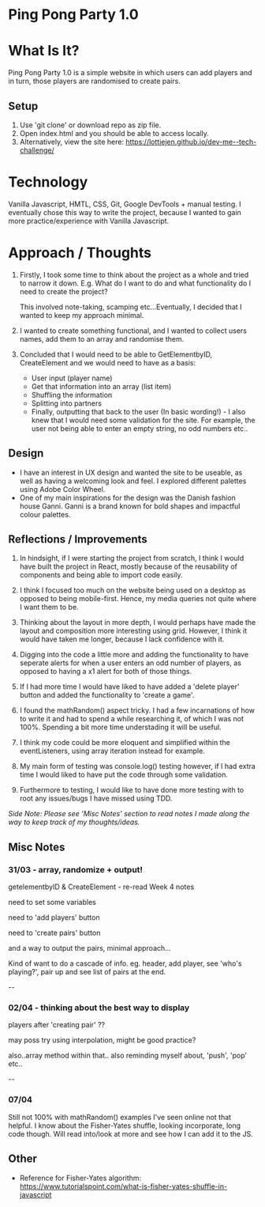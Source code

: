 # Ping Pong Party 1.0

# What Is It?
Ping Pong Party 1.0 is a simple website in which users can add players and in turn, those players are randomised to create pairs. 

## Setup
1. Use 'git clone' or download repo as zip file. 
2. Open index.html and you should be able to access locally. 
3. Alternatively, view the site here: https://lottiejen.github.io/dev-me--tech-challenge/

# Technology 
Vanilla Javascript, HMTL, CSS, Git, Google DevTools + manual testing. I eventually chose this way to write the project, because I wanted to gain more practice/experience with Vanilla Javascript. 

# Approach / Thoughts 
1. Firstly, I took some time to think about the project as a whole and tried to narrow it down. E.g. What do I want to do and what functionality do I need to create the project?
   <p>  This involved note-taking, scamping etc...Eventually, I decided that I wanted to keep my approach minimal.<p>
   
2. I wanted to create something functional, and I wanted to collect users names, add them to an array and randomise them. 

3. Concluded that I would need to be able to GetElementbyID, CreateElement and we would need to have as a basis: 
    -  User input (player name)
    -  Get that information into an array (list item)
    -  Shuffling the information
    -  Splitting into partners
    -  Finally, outputting that  back to the user (In basic wording!) - I also knew that I would need some validation for the site. For example, the user not being able to enter an empty string, no odd numbers etc..

## Design 
- I have an interest in UX design and wanted the site to be useable, as well as having a welcoming look and feel. I explored different palettes using Adobe Color Wheel.
-  One of my main inspirations for the design was the Danish fashion house Ganni. Ganni is a brand known for bold shapes and impactful colour palettes. 

## Reflections / Improvements 
1. <p> In hindsight, if I were starting the project from scratch, I think I would have built the project in React, mostly because of the reusability of components and being able to import code easily.

2. <p> I think I focused too much on the website being used on a desktop as opposed to being mobile-first. Hence, my media queries not quite where I want them to be.  

3. <p> Thinking about the layout in more depth, I would perhaps have made the layout and composition more interesting using grid. However, I think it would have taken me longer, because I lack confidence with it. 

4. <p> Digging into the code a little more and adding the functionality to have seperate alerts for when a user enters an odd number of players, as opposed to having a x1 alert for both of those things. 
   
5. <p> If I had more time I would have liked to have added a 'delete player' button and added the functionality to 'create a game'. 

6. I found the mathRandom() aspect tricky. I had a few incarnations of how to write it and had to spend a while researching it, of which I was not 100%. Spending a bit more time understading it will be useful. 

7. I think my code could be more eloquent and simplified within the eventListeners, using array iteration instead for example. 

8. My main form of testing was console.log() testing however, if I had extra time I would liked to have put the code through some validation. 

9. <p> Furthermore to testing, I would like to have done more testing with to root any issues/bugs I have missed using TDD. 

*Side Note: Please see 'Misc Notes' section to read notes I made along the way to keep track of my thoughts/ideas.*

## Misc Notes

### 31/03 - array, randomize + output!
getelementbyID & CreateElement - re-read Week 4 notes
<p>need to set some variables 
<p>need to 'add players' button 
<p>need to 'create pairs' button
<p>and a way to output the pairs, 
minimal approach...
<p>Kind of want to do a cascade of info.
eg. header, add player, see 'who's playing?', pair up and see list of pairs at the end.<p>

--

### 02/04 - thinking about the best way to display
<p>players after 'creating pair' ??
<p>may poss try using interpolation, might be good practice? 
<p>also..array method within that..
also reminding myself about, 'push', 'pop' etc..

--

### 07/04
Still not 100% with mathRandom() examples I've seen online not that helpful. I know about the Fisher-Yates shuffle, looking incorporate, long code though. Will read into/look at more and see how I can add it to the JS.


## Other
- Reference for Fisher-Yates algorithm: https://www.tutorialspoint.com/what-is-fisher-yates-shuffle-in-javascript